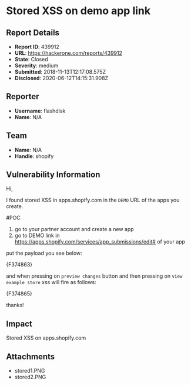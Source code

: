 # Stored XSS on demo app link 

## Report Details
- **Report ID**: 439912
- **URL**: https://hackerone.com/reports/439912
- **State**: Closed
- **Severity**: medium
- **Submitted**: 2018-11-13T12:17:08.575Z
- **Disclosed**: 2020-06-12T14:15:31.908Z

## Reporter
- **Username**: flashdisk
- **Name**: N/A

## Team
- **Name**: N/A
- **Handle**: shopify

## Vulnerability Information
Hi,

I found stored XSS in apps.shopify.com in the `DEMO` URL of the apps you create.

#POC

1. go to your partner account and create a new app
2. go to DEMO link in https://apps.shopify.com/services/app_submissions/edit# of your app 

put the payload you see below:

{F374863}

and when pressing on `preview changes` button and then pressing on `view example store` xss will fire as follows:

{F374865}


thanks!

## Impact

Stored XSS on apps.shopify.com

## Attachments
- stored1.PNG
- stored2.PNG
